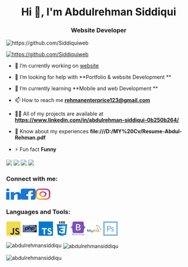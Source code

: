 
<h1 align="center">Hi 👋, I'm Abdulrehman Siddiqui</h1>
<h3 align="center">Website Developer </h3>
<p align="left"> <img src="https://komarev.com/ghpvc/?username=https://github.com/Siddiquiweb&label=Profile%20views&color=0e75b6&style=flat" alt="https://github.com/Siddiquiweb" /> </p>

<p align="left"> <a href="https://github.com/ryo-ma/github-profile-trophy"><img src="https://github-profile-trophy.vercel.app/?username=https://github.com/Siddiquiweb&theme=" alt="https://github.com/Siddiquiweb" /></a> </p>

- 🔭 I’m currently working on [website ](https://rahuldkjain.github.io/gh-profile-readme-generator/)
- 🤝 I’m looking for help with **Portfolio & website Development **
- 🌱 I’m currently learning **Mobile and web Development **

- 📫 How to reach me **rehmanenterprice123@gmail.com**
- 👨‍💻 All of my projects are available at **https://www.linkedin.com/in/abdulrehman-siddiqui-0b250b264/**
- 📄 Know about my experiences **file:///D:/MY%20Cv/Resume-Abdul-Rehman.pdf**
- ⚡ Fun fact **Funny**

<div> <a href="https://www.linkedin.com/in/https://www.linkedin.com/in/abdulrehman-siddiqui-0b250b264?lipi=urn%3Ali%3Apage%3Ad_flagship3_profile_view_base_contact_details%3BeIW%2FrQDPQaKFv2wWy7012Q%3D%3D" target="_blank"><img src="https://img.shields.io/badge/LinkedIn-0077B5?style=for-the-badge&logo=linkedin&logoColor=white" target="_blank"></a>
<a href="https://github.com/https://github.com/Siddiquiweb" target="_blank"><img src="https://img.shields.io/badge/GitHub-100000?style=for-the-badge&logo=github&logoColor=white" target="_blank"></a>
<a href="https://instagram.com/https://www.instagram.com/abdulrehmansid7/" target="_blank"><img src="https://img.shields.io/badge/Instagram-E4405F?style=for-the-badge&logo=instagram&logoColor=white" target="_blank"></a>
<a href = "mailto:rehmanenterprice123@gmail.com"><img src="https://img.shields.io/badge/-Gmail-%23333?style=for-the-badge&logo=gmail&logoColor=white" target="_blank"></a>
</div><h3 align="left">Connect with me:</h3>
<p align="left">
<a href="https://linkedin.com/in/https://www.linkedin.com/in/abdulrehman-siddiqui-0b250b264?lipi=urn%3Ali%3Apage%3Ad_flagship3_profile_view_base_contact_details%3BeIW%2FrQDPQaKFv2wWy7012Q%3D%3D" target="blank"><img align="center" src="https://raw.githubusercontent.com/teamedwardforever/Readme-Generator/71f25dd8b98329b168142a6b782a107b75eab178/svg/Social/linked-in-alt.svg" alt="https://www.linkedin.com/in/abdulrehman-siddiqui-0b250b264?lipi=urn%3Ali%3Apage%3Ad_flagship3_profile_view_base_contact_details%3BeIW%2FrQDPQaKFv2wWy7012Q%3D%3D" height="30" width="40" /></a><a href="https://fb.com/https://www.facebook.com/profile.php?id=100072992612905" target="blank"><img align="center" src="https://raw.githubusercontent.com/teamedwardforever/Readme-Generator/71f25dd8b98329b168142a6b782a107b75eab178/svg/Social/facebook.svg" alt="https://www.facebook.com/profile.php?id=100072992612905" height="30" width="40" /></a><a href="https://instagram.com/https://www.instagram.com/abdulrehmansid7/" target="blank"><img align="center" src="https://raw.githubusercontent.com/teamedwardforever/Readme-Generator/71f25dd8b98329b168142a6b782a107b75eab178/svg/Social/instagram.svg" alt="https://www.instagram.com/abdulrehmansid7/" height="30" width="40" /></a></p>

<h3 align="left">Languages and Tools:</h3>
<p align="left">
<img src="https://raw.githubusercontent.com/teamedwardforever/Readme-Generator/71f25dd8b98329b168142a6b782a107b75eab178/svg/Skills/Languages/javascript-original.svg" alt="Javascript" width="40" height="40"/>
<img src="https://raw.githubusercontent.com/teamedwardforever/Readme-Generator/71f25dd8b98329b168142a6b782a107b75eab178/svg/Skills/Languages/php-original.svg" alt="PHP" width="40" height="40"/>
<img src="https://raw.githubusercontent.com/teamedwardforever/Readme-Generator/71f25dd8b98329b168142a6b782a107b75eab178/svg/Skills/Languages/typescript-original.svg" alt="Typescript" width="40" height="40"/>
<img src="https://raw.githubusercontent.com/teamedwardforever/Readme-Generator/71f25dd8b98329b168142a6b782a107b75eab178/svg/Skills/Frontend/css3-original-wordmark.svg" alt="Css" width="40" height="40"/>
<img src="https://raw.githubusercontent.com/teamedwardforever/Readme-Generator/71f25dd8b98329b168142a6b782a107b75eab178/svg/Skills/Frontend/bootstrap-plain-wordmark.svg" alt="Bootstrap" width="40" height="40"/>
<img src="https://raw.githubusercontent.com/teamedwardforever/Readme-Generator/71f25dd8b98329b168142a6b782a107b75eab178/svg/Skills/Database/mysql-original-wordmark.svg" alt="Mysql" width="40" height="40"/>
<img src="https://raw.githubusercontent.com/teamedwardforever/Readme-Generator/71f25dd8b98329b168142a6b782a107b75eab178/svg/Skills/Software/photoshop-line.svg" alt="Photoshop" width="40" height="40"/>
</p>


<p><img align="left"
        src="https://github-readme-stats.vercel.app/api/top-langs?username=abdulrehmansiddiqu&show_icons=true&locale=en&layout=compact"
        alt="abdulrehmansiddiqu" /></p>

<p>&nbsp;<img align="center"
        src="https://github-readme-stats.vercel.app/api?username=abdulrehmansiddiqu&show_icons=true&locale=en"
        alt="abdulrehmansiddiqu" /></p>

<p><img align="center" src="https://github-readme-streak-stats.herokuapp.com/?user=abdulrehmansiddiqu&"
        alt="abdulrehmansiddiqu" /></p>
